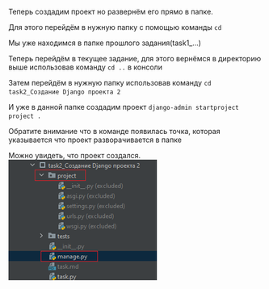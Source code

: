 Теперь создадим проект но развернём его прямо в папке.

Для этого перейдём в нужную папку с помощью команды `cd`

Мы уже находимся в папке прошлого задания(task1_...)

Теперь перейдём в текущее задание, для этого вернёмся в директорию выше использовав команду `cd ..` в консоли

Затем перейдём в нужную папку использовав команду `cd task2_Создание Django проекта 2`

И уже в данной папке создадим проект `django-admin startproject project .`

Обратите внимание что в команде появилась точка, которая указывается что проект разворачивается в папке

Можно увидеть, что проект создался.
![img.png](img.png)
